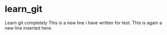 # learn_git

Learn git completely
This is a new line i have written for test.
This is again a new line inserted here.
